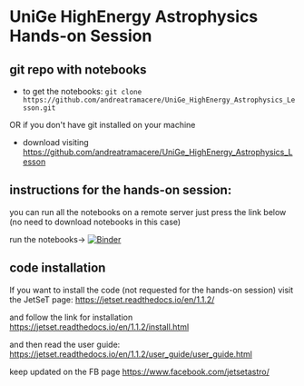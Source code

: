 # UniGe HighEnergy Astrophysics Hands-on Session

## git repo with notebooks 

- to get the notebooks:
  `git clone https://github.com/andreatramacere/UniGe_HighEnergy_Astrophysics_Lesson.git`

OR if you don't have git installed on your machine

- download visiting <https://github.com/andreatramacere/UniGe_HighEnergy_Astrophysics_Lesson>

## instructions for the hands-on session: 

you can run all the notebooks on a remote server just press the link below (no need to download notebooks in this case)

run the notebooks-> [![Binder](https://mybinder.org/badge_logo.svg)](https://mybinder.org/v2/gh/andreatramacere/UniGe_HighEnergy_Astrophysics_Lesson/master)

## code installation
If you want to install the code (not requested for the hands-on session) visit the JetSeT page:	<https://jetset.readthedocs.io/en/1.1.2/>

and follow the link for installation <https://jetset.readthedocs.io/en/1.1.2/install.html>

and then read the user guide: <https://jetset.readthedocs.io/en/1.1.2/user_guide/user_guide.html>

keep updated on the FB page <https://www.facebook.com/jetsetastro/>
